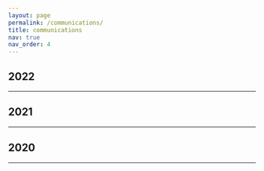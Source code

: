```yaml
---
layout: page
permalink: /communications/
title: communications
nav: true
nav_order: 4
---
```






## 2022

---

##  2021

---

## 2020

---
